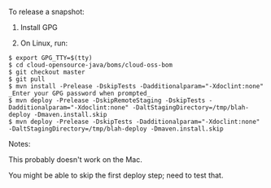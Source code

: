 To release a snapshot:

1. Install GPG

2. On Linux, run:

```
$ export GPG_TTY=$(tty)
$ cd cloud-opensource-java/boms/cloud-oss-bom
$ git checkout master
$ git pull
$ mvn install -Prelease -DskipTests -Dadditionalparam="-Xdoclint:none"
_Enter your GPG password when prompted_
$ mvn deploy -Prelease -DskipRemoteStaging -DskipTests -Dadditionalparam="-Xdoclint:none" -DaltStagingDirectory=/tmp/blah-deploy -Dmaven.install.skip
$ mvn deploy -Prelease -DskipTests -Dadditionalparam="-Xdoclint:none" -DaltStagingDirectory=/tmp/blah-deploy -Dmaven.install.skip
```

Notes:

This probably doesn't work on the Mac.

You might be able to skip the first deploy step; need to test that. 

